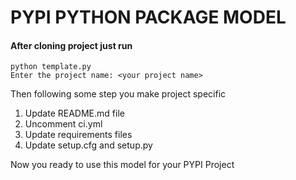 # PYPI PYTHON PACKAGE MODEL

#### After cloning project just run
``` 
python template.py
Enter the project name: <your project name>
```

Then following some step you make project specific 

1. Update README.md file  
2. Uncomment ci.yml  
3. Update requirements files
4. Update setup.cfg and setup.py


Now you ready to use this model for your PYPI Project
